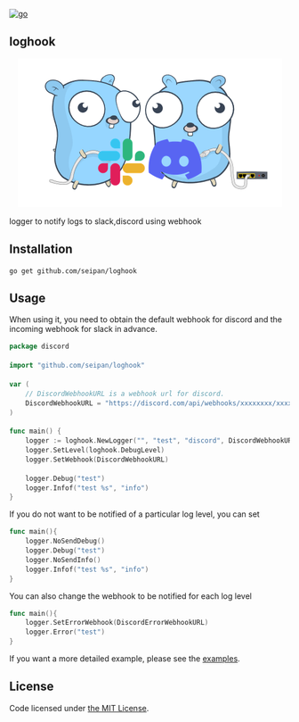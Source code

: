 [![go](https://github.com/seipan/loghook/actions/workflows/go.yml/badge.svg)](https://github.com/seipan/loghook/actions/workflows/go.yml)

## loghook
<div align="center">
<img src="img/logo.png" alt="属性" title="タイトル">
</div>

 logger to notify logs to slack,discord using webhook 
## Installation
```
go get github.com/seipan/loghook
```

## Usage
When using it, you need to obtain the default webhook for discord and the incoming webhook for slack in advance.
```go
package discord

import "github.com/seipan/loghook"

var (
	// DiscordWebhookURL is a webhook url for discord.
	DiscordWebhookURL = "https://discord.com/api/webhooks/xxxxxxxx/xxxxxxxx"
)

func main() {
	logger := loghook.NewLogger("", "test", "discord", DiscordWebhookURL)
	logger.SetLevel(loghook.DebugLevel)
	logger.SetWebhook(DiscordWebhookURL)

	logger.Debug("test")
	logger.Infof("test %s", "info")
}
```

If you do not want to be notified of a particular log level, you can set
```go
func main(){
	logger.NoSendDebug()
	logger.Debug("test")
	logger.NoSendInfo()
	logger.Infof("test %s", "info")
}
```
You can also change the webhook to be notified for each log level
```go
func main(){
	logger.SetErrorWebhook(DiscordErrorWebhookURL)
	logger.Error("test")
}
```
If you want a more detailed example, please see the [examples](https://github.com/seipan/loghook/blob/main/example).
## License
Code licensed under 
[the MIT License](https://github.com/seipan/loghook/blob/main/LICENSE).
